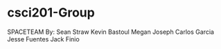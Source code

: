 csci201-Group
=============
SPACETEAM
By:
    Sean Straw
    Kevin Bastoul
    Megan Joseph
    Carlos Garcia
    Jesse Fuentes
    Jack Finio
    
